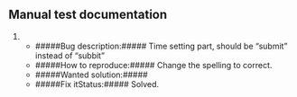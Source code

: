 ## Manual test documentation ##


  1. 
      * #####Bug description:##### Time setting part, should be “submit” instead of “subbit”
      * #####How to reproduce:##### Change the spelling to correct.
      * #####Wanted solution:#####
      * #####Fix itStatus:##### Solved.
